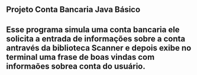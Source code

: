 ## Projeto Conta Bancaria Java Básico
## Esse programa simula uma conta bancaria ele solicita a entrada de informações sobre a conta antravés da biblioteca Scanner e depois exibe no terminal uma frase de boas vindas com informaões sobrea conta do usuário.
